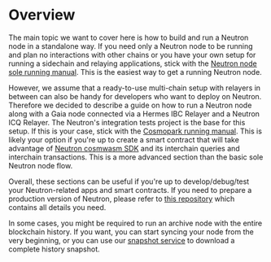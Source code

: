 # Overview

The main topic we want to cover here is how to build and run a Neutron node in a standalone way. If you need only a Neutron node to be running and plan no interactions with other chains or you have your own setup for running a sidechain and relaying applications, stick with the [Neutron node sole running manual](/neutron/build-and-run/neutron-docker). This is the easiest way to get a running Neutron node.

However, we assume that a ready-to-use multi-chain setup with relayers in between can also be handy for developers who want to deploy on Neutron. Therefore we decided to describe a guide on how to run a Neutron node along with a Gaia node connected via a Hermes IBC Relayer and a Neutron ICQ Relayer. The Neutron's integration tests project is the base for this setup. If this is your case, stick with the [Cosmopark running manual](/neutron/build-and-run/cosmopark). This is likely your option if you're up to create a smart contract that will take advantage of [Neutron cosmwasm SDK](https://github.com/neutron-org/neutron-sdk) and its interchain queries and interchain transactions. This is a more advanced section than the basic sole Neutron node flow.

Overall, these sections can be useful if you're up to develop/debug/test your Neutron-related apps and smart contracts. If you need to prepare a production version of Neutron, please refer to [this repository](https://github.com/neutron-org/mainnet-assets) which contains all details you need.

In some cases, you might be required to run an archive node with the entire blockchain history. If you want, you can start syncing your node from the very beginning, or you can use our [snapshot service](https://snapshot.neutron.org/) to download a complete history snapshot.
